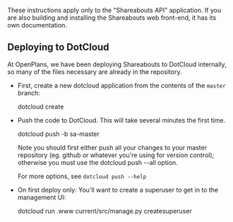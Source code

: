 These instructions apply only to the "Shareabouts API" application.
If you are also building and installing the Shareabouts web front-end,
it has its own documentation.

Deploying to DotCloud
---------------------

At OpenPlans, we have been deploying Shareabouts to DotCloud internally, so many
of the files necessary are already in the repository.

* First, create a new dotcloud application from the contents of the `master` branch:

    dotcloud create <instance name>

* Push the code to DotCloud.  This will take several minutes the first time.

    dotcloud push <instance name> -b sa-master

  Note you should first either push all your changes to your master
  repository (eg. github or whatever you're using for version
  control);  otherwise you must use the dotcloud push --all option.

  For more options, see `dotcloud push --help`


* On first deploy only: You'll want to create a superuser to get in to
  the management UI:

    dotcloud run <instance name>.www current/src/manage.py createsuperuser
